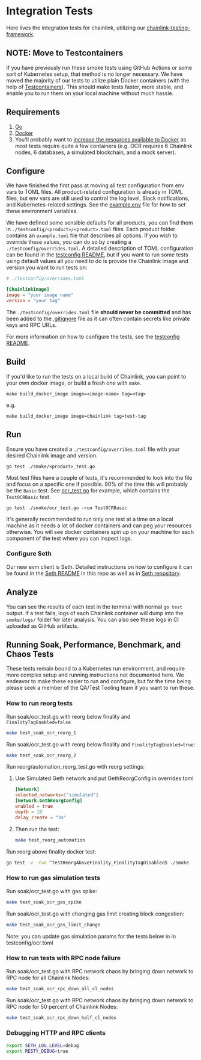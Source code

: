 # Integration Tests

Here lives the integration tests for chainlink, utilizing our [chainlink-testing-framework](https://github.com/smartcontractkit/chainlink-testing-framework).

## NOTE: Move to Testcontainers

If you have previously run these smoke tests using GitHub Actions or some sort of Kubernetes setup, that method is no longer necessary. We have moved the majority of our tests to utilize plain Docker containers (with the help of [Testcontainers](https://golang.testcontainers.org/)). This should make tests faster, more stable, and enable you to run them on your local machine without much hassle.

## Requirements

1. [Go](https://go.dev/)
2. [Docker](https://www.docker.com/)
3. You'll probably want to [increase the resources available to Docker](https://stackoverflow.com/questions/44533319/how-to-assign-more-memory-to-docker-container) as most tests require quite a few containers (e.g. OCR requires 6 Chainlink nodes, 6 databases, a simulated blockchain, and a mock server).

## Configure

We have finished the first pass at moving all test configuration from env vars to TOML files. All product-related configuration is already in TOML files, but env vars are still used to control the log level, Slack notifications, and Kubernetes-related settings. See the [example.env](./example.env) file for how to set these environment variables.

We have defined some sensible defaults for all products, you can find them in `./testconfig/<product>/<product>.toml` files. Each product folder contains an `example.toml` file that describes all options. If you wish to override these values, you can do so by creating a `./testconfig/overrides.toml`. A detailed description of TOML configuration can be found in the [testconfig README](./testconfig/README.md), but if you want to run some tests using default values all you need to do is provide the Chainlink image and version you want to run tests on:
```toml
# ./testconfig/overrides.toml

[ChainlinkImage]
image = "your image name"
version = "your tag"
```

The `./testconfig/overrides.toml` file **should never be committed** and has been added to the [.gitignore](../.gitignore) file as it can often contain secrets like private keys and RPC URLs.

For more information on how to configure the tests, see the [testconfig README](./testconfig/README.md).

## Build

If you'd like to run the tests on a local build of Chainlink, you can point to your own docker image, or build a fresh one with `make`.

`make build_docker_image image=<image-name> tag=<tag>`

e.g.

`make build_docker_image image=chainlink tag=test-tag`

## Run

Ensure you have created a `./testconfig/overrides.toml` file with your desired Chainlink image and version.

`go test ./smoke/<product>_test.go`

Most test files have a couple of tests, it's recommended to look into the file and focus on a specific one if possible. 90% of the time this will probably be the `Basic` test. See [ocr_test.go](./smoke/ocr_test.go) for example, which contains the `TestOCRBasic` test.

`go test ./smoke/ocr_test.go -run TestOCRBasic`

It's generally recommended to run only one test at a time on a local machine as it needs a lot of docker containers and can peg your resources otherwise. You will see docker containers spin up on your machine for each component of the test where you can inspect logs.

### Configure Seth

Our new evm client is Seth. Detailed instructions on how to configure it can be found in the [Seth README](./README_SETH.md) in this repo as well as in [Seth repository](https://github.com/smartcontractkit/chainlink-testing-framework/tree/main/seth).

## Analyze

You can see the results of each test in the terminal with normal `go test` output. If a test fails, logs of each Chainlink container will dump into the `smoke/logs/` folder for later analysis. You can also see these logs in CI uploaded as GitHub artifacts.

## Running Soak, Performance, Benchmark, and Chaos Tests

These tests remain bound to a Kubernetes run environment, and require more complex setup and running instructions not documented here. We endeavor to make these easier to run and configure, but for the time being please seek a member of the QA/Test Tooling team if you want to run these.

### How to run reorg tests
Run soak/ocr_test.go with reorg below finality and `FinalityTagEnabled=false`

```bash
make test_soak_ocr_reorg_1
```

Run soak/ocr_test.go with reorg below finality and `FinalityTagEnabled=true`:

```bash
make test_soak_ocr_reorg_2
```

Run reorg/automation_reorg_test.go with reorg settings:

1. Use Simulated Geth network and put GethReorgConfig in overrides.toml

    ```toml
    [Network]
    selected_networks=["simulated"]
    [Network.GethReorgConfig]
    enabled = true
    depth = 10
    delay_create = "3s"
    ```

2. Then run the test:
    ```bash
    make test_reorg_automation
    ```

Run reorg above finality docker test:

```bash
go test -v -run ^TestReorgAboveFinality_FinalityTagDisabled$ ./smoke
```

### How to run gas simulation tests

Run soak/ocr_test.go with gas spike:

```bash
make test_soak_ocr_gas_spike
```

Run soak/ocr_test.go with changing gas limit creating block congestion:

```bash
make test_soak_ocr_gas_limit_change
```

Note: you can update gas simulation params for the tests below in in testconfig/ocr.toml

### How to run tests with RPC node failure

Run soak/ocr_test.go with RPC network chaos by bringing down network to RPC node for all Chainlink Nodes:

```bash
make test_soak_ocr_rpc_down_all_cl_nodes
```

Run soak/ocr_test.go with RPC network chaos by bringing down network to RPC node for 50 percent of Chainlink Nodes:

```bash
make test_soak_ocr_rpc_down_half_cl_nodes
```

### Debugging HTTP and RPC clients
```bash
export SETH_LOG_LEVEL=debug
export RESTY_DEBUG=true
```
